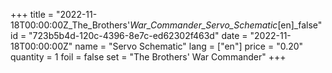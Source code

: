 +++
title = "2022-11-18T00:00:00Z_The_Brothers'_War_Commander_Servo_Schematic_[en]_false"
id = "723b5b4d-120c-4396-8e7c-ed62302f463d"
date = "2022-11-18T00:00:00Z"
name = "Servo Schematic"
lang = ["en"]
price = "0.20"
quantity = 1
foil = false
set = "The Brothers' War Commander"
+++
